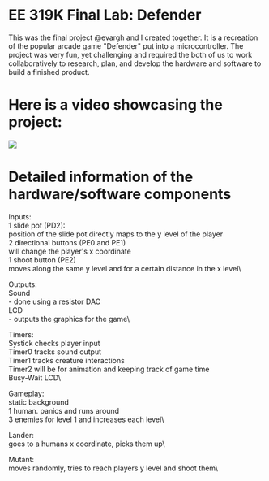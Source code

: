 # EE 319K Final Lab: Defender
This was the final project @evargh and I created together. It is a recreation of the popular arcade game "Defender" put into a microcontroller.
The project was very fun, yet challenging and required the both of us to work collaboratively to research, plan, and develop the hardware and software
to build a finished product.

# Here is a video showcasing the project:

[![](https://yt-embed.herokuapp.com/embed?v=fDDiu07ZUBU)](https://www.youtube.com/watch?v=fDDiu07ZUBU "")


# Detailed information of the hardware/software components
Inputs:\
  1 slide pot (PD2):\
	position of the slide pot directly maps to the y level of the player\
  2 directional buttons (PE0 and PE1)\
	will change the player's x coordinate\
  1 shoot button (PE2)\
	moves along the same y level and for a certain distance in the x level\
  
Outputs:\
  Sound\
    - done using a resistor DAC\
  LCD\
    - outputs the graphics for the game\
  
Timers:\
  Systick checks player input\
  Timer0 tracks sound output\
  Timer1 tracks creature interactions\
  Timer2 will be for animation and keeping track of game time\
  Busy-Wait LCD\
  
 Gameplay:\
  static background\
  1 human. panics and runs around\
  3 enemies for level 1 and increases each level\
  
  Lander:\
    goes to a humans x coordinate, picks them up\
    
  Mutant:\
    moves randomly, tries to reach players y level and shoot them\
  
